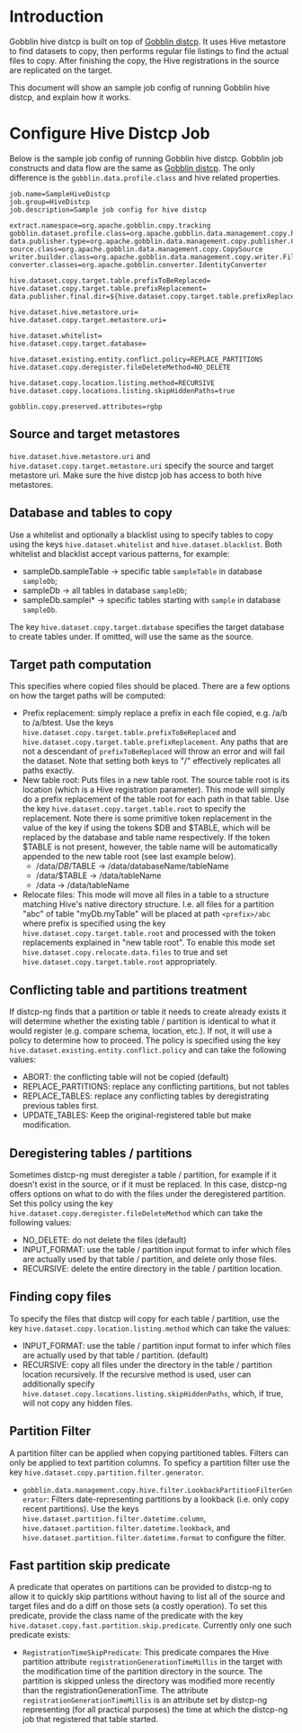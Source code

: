 # Introduction

Gobblin hive distcp is built on top of [Gobblin distcp](http://gobblin.readthedocs.io/en/latest/adaptors/Gobblin-Distcp/). It uses Hive metastore to find datasets to copy, then performs regular file listings to find the actual files to copy. After finishing the copy, the Hive registrations in the source are replicated on the target.

This document will show an sample job config of running Gobblin hive distcp, and explain how it works.

# Configure Hive Distcp Job

Below is the sample job config of running Gobblin hive distcp. Gobblin job constructs and data flow are the same as [Gobblin distcp](http://gobblin.readthedocs.io/en/latest/adaptors/Gobblin-Distcp/). The only difference is the `gobblin.data.profile.class` and hive related properties.

```properties
job.name=SampleHiveDistcp
job.group=HiveDistcp
job.description=Sample job config for hive distcp

extract.namespace=org.apache.gobblin.copy.tracking
gobblin.dataset.profile.class=org.apache.gobblin.data.management.copy.hive.HiveDatasetFinder
data.publisher.type=org.apache.gobblin.data.management.copy.publisher.CopyDataPublisher
source.class=org.apache.gobblin.data.management.copy.CopySource
writer.builder.class=org.apache.gobblin.data.management.copy.writer.FileAwareInputStreamDataWriterBuilder
converter.classes=org.apache.gobblin.converter.IdentityConverter

hive.dataset.copy.target.table.prefixToBeReplaced=
hive.dataset.copy.target.table.prefixReplacement=
data.publisher.final.dir=${hive.dataset.copy.target.table.prefixReplacement}

hive.dataset.hive.metastore.uri=
hive.dataset.copy.target.metastore.uri=

hive.dataset.whitelist=
hive.dataset.copy.target.database=

hive.dataset.existing.entity.conflict.policy=REPLACE_PARTITIONS
hive.dataset.copy.deregister.fileDeleteMethod=NO_DELETE

hive.dataset.copy.location.listing.method=RECURSIVE
hive.dataset.copy.locations.listing.skipHiddenPaths=true

gobblin.copy.preserved.attributes=rgbp
```

## Source and target metastores

`hive.dataset.hive.metastore.uri` and `hive.dataset.copy.target.metastore.uri` specify the source and target metastore uri. Make sure the hive distcp job has access to both hive metastores.

## Database and tables to copy

Use a whitelist and optionally a blacklist using to specify tables to copy using the keys `hive.dataset.whitelist` and `hive.dataset.blacklist`. Both whitelist and blacklist accept various patterns, for example:

* sampleDb.sampleTable -> specific table `sampleTable` in database `sampleDb`;
* sampleDb -> all tables in database `sampleDb`;
* sampleDb.samplei* -> specific tables starting with `sample` in database `sampleDb`.

The key `hive.dataset.copy.target.database` specifies the target database to create tables under. If omitted, will use the same as the source.

## Target path computation

This specifies where copied files should be placed. There are a few options on how the target paths will be computed:

* Prefix replacement: simply replace a prefix in each file copied, e.g. /a/b to /a/btest. Use the keys `hive.dataset.copy.target.table.prefixToBeReplaced` and `hive.dataset.copy.target.table.prefixReplacement`. Any paths that are not a descendant of `prefixToBeReplaced` will throw an error and will fail the dataset. Note that setting both keys to "/" effectively replicates all paths exactly. 
* New table root: Puts files in a new table root. The source table root is its location (which is a Hive registration parameter). This mode will simply do a prefix replacement of the table root for each path in that table. Use the key `hive.dataset.copy.target.table.root` to specify the replacement. Note there is some primitive token replacement in the value of the key if using the tokens $DB and $TABLE, which will be replaced by the database and table name respectively. If the token $TABLE is not present, however, the table name will be automatically appended to the new table root (see last example below).
    * /data/$DB/$TABLE -> /data/databaseName/tableName
    * /data/$TABLE -> /data/tableName
    * /data -> /data/tableName
* Relocate files: This mode will move all files in a table to a structure matching Hive's native directory structure. I.e. all files for a partition "abc" of table "myDb.myTable" will be placed at path `<prefix>/abc` where prefix is specified using the key `hive.dataset.copy.target.table.root` and processed with the token replacements explained in "new table root". To enable this mode set `hive.dataset.copy.relocate.data.files` to true and set `hive.dataset.copy.target.table.root` appropriately. 
## Conflicting table and partitions treatment

If distcp-ng finds that a partition or table it needs to create already exists it will determine whether the existing table / partition is identical to what it would register (e.g. compare schema, location, etc.). If not, it will use a policy to determine how to proceed. The policy is specified using the key `hive.dataset.existing.entity.conflict.policy` and can take the following values:

* ABORT: the conflicting table will not be copied (default)
* REPLACE_PARTITIONS: replace any conflicting partitions, but not tables
* REPLACE_TABLES: replace any conflicting tables by deregistrating previous tables first.
* UPDATE_TABLES: Keep the original-registered table but make modification.

## Deregistering tables / partitions

Sometimes distcp-ng must deregister a table / partition, for example if it doesn't exist in the source, or if it must be replaced. In this case, distcp-ng offers options on what to do with the files under the deregistered partition. Set this policy using the key `hive.dataset.copy.deregister.fileDeleteMethod` which can take the following values:

* NO_DELETE: do not delete the files (default)
* INPUT_FORMAT: use the table / partition input format to infer which files are actually used by that table / partition, and delete only those files.
* RECURSIVE: delete the entire directory in the table / partition location.

## Finding copy files

To specify the files that distcp will copy for each table / partition, use the key `hive.dataset.copy.location.listing.method` which can take the values:

* INPUT_FORMAT: use the table / partition input format to infer which files are actually used by that table / partition. (default)
* RECURSIVE: copy all files under the directory in the table / partition location recursively.
If the recursive method is used, user can additionally specify `hive.dataset.copy.locations.listing.skipHiddenPaths`, which, if true, will not copy any hidden files.

## Partition Filter

A partition filter can be applied when copying partitioned tables. Filters can only be applied to text partition columns. To speficy a partition filter use the key `hive.dataset.copy.partition.filter.generator`.

* `gobblin.data.management.copy.hive.filter.LookbackPartitionFilterGenerator`: Filters date-representing partitions by a lookback (i.e. only copy recent partitions). Use the keys `hive.dataset.partition.filter.datetime.column`, `hive.dataset.partition.filter.datetime.lookback`, and `hive.dataset.partition.filter.datetime.format` to configure the filter.

## Fast partition skip predicate

A predicate that operates on partitions can be provided to distcp-ng to allow it to quickly skip partitions without having to list all of the source and target files and do a diff on those sets (a costly operation). To set this predicate, provide the class name of the predicate with the key `hive.dataset.copy.fast.partition.skip.predicate`. Currently only one such predicate exists:

* `RegistrationTimeSkipPredicate`: This predicate compares the Hive partition attribute `registrationGenerationTimeMillis` in the target with the modification time of the partition directory in the source. The partition is skipped unless the directory was modified more recently than the registrationGenerationTime. The attribute `registrationGenerationTimeMillis` is an attribute set by distcp-ng representing (for all practical purposes) the time at which the distcp-ng job that registered that table started.

